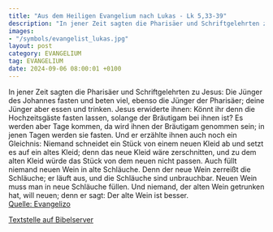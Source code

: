 ```yaml
---
title: "Aus dem Heiligen Evangelium nach Lukas - Lk 5,33-39"
description: "In jener Zeit sagten die Pharisäer und Schriftgelehrten zu Jesus: Die Jünger des Johannes fasten und beten viel, ebenso die Jünger der Pharisäer; deine Jünger aber essen und trinken. Jesus erwiderte ihnen: Könnt ihr denn die Hochzeitsgäste fasten lassen, solange der Bräutigam bei...."
images:
- "/symbols/evangelist_lukas.jpg"
layout: post
category: EVANGELIUM
tag: EVANGELIUM
date: 2024-09-06 08:00:01 +0100
---
```

In jener Zeit sagten die Pharisäer und Schriftgelehrten zu Jesus: Die Jünger des Johannes fasten und beten viel, ebenso die Jünger der Pharisäer; deine Jünger aber essen und trinken.
Jesus erwiderte ihnen: Könnt ihr denn die Hochzeitsgäste fasten lassen, solange der Bräutigam bei ihnen ist?
Es werden aber Tage kommen, da wird ihnen der Bräutigam genommen sein; in jenen Tagen werden sie fasten.<!--more-->
Und er erzählte ihnen auch noch ein Gleichnis: Niemand schneidet ein Stück von einem neuen Kleid ab und setzt es auf ein altes Kleid; denn das neue Kleid wäre zerschnitten, und zu dem alten Kleid würde das Stück von dem neuen nicht passen.
Auch füllt niemand neuen Wein in alte Schläuche. Denn der neue Wein zerreißt die Schläuche; er läuft aus, und die Schläuche sind unbrauchbar.
Neuen Wein muss man in neue Schläuche füllen.
Und niemand, der alten Wein getrunken hat, will neuen; denn er sagt: Der alte Wein ist besser.<br>
[Quelle: Evangelizo](https://evangeliumtagfuertag.org/DE/gospel)

[Textstelle auf Bibelserver](https://www.bibleserver.com/EU/Lukas5,33-39)
